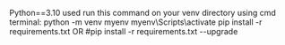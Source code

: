 Python==3.10 used
run this command on your venv directory using cmd terminal:
python -m venv myenv
myenv\Scripts\activate
pip install -r requirements.txt OR #pip install -r requirements.txt --upgrade
